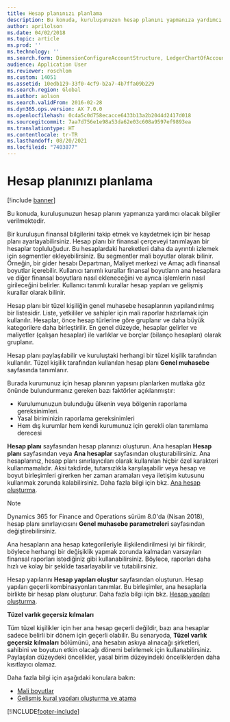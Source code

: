```yaml
---
title: Hesap planınızı planlama
description: Bu konuda, kuruluşunuzun hesap planını yapmanıza yardımcı olacak bilgiler verilmektedir.
author: aprilolson
ms.date: 04/02/2018
ms.topic: article
ms.prod: ''
ms.technology: ''
ms.search.form: DimensionConfigureAccountStructure, LedgerChartOfAccounts
audience: Application User
ms.reviewer: roschlom
ms.custom: 14051
ms.assetid: 10edb129-33f0-4cf9-b2a7-4b7ffa09b229
ms.search.region: Global
ms.author: aolson
ms.search.validFrom: 2016-02-28
ms.dyn365.ops.version: AX 7.0.0
ms.openlocfilehash: 0c4a5c0d758ecacce6433b13a2b2044d2417d018
ms.sourcegitcommit: 7aa7d756e1e98a53da62e03c608a9597ef9893ea
ms.translationtype: HT
ms.contentlocale: tr-TR
ms.lasthandoff: 08/20/2021
ms.locfileid: "7403877"
---
```

# <a name="plan-your-chart-of-accounts"></a>Hesap planınızı planlama

[!include [banner](../includes/banner.md)]

Bu konuda, kuruluşunuzun hesap planını yapmanıza yardımcı olacak bilgiler verilmektedir.

Bir kuruluşun finansal bilgilerini takip etmek ve kaydetmek için bir hesap planı ayarlayabilirsiniz. Hesap planı bir finansal çerçeveyi tanımlayan bir hesaplar topluluğudur. Bu hesaplardaki hareketleri daha da ayrıntılı izlemek için segmentler ekleyebilirsiniz. Bu segmentler mali boyutlar olarak bilinir. Örneğin, bir gider hesabı Departman, Maliyet merkezi ve Amaç adlı finansal boyutlar içerebilir. Kullanıcı tanımlı kurallar finansal boyutların ana hesaplara ve diğer finansal boyutlara nasıl ekleneceğini ve ayrıca işlemlerin nasıl girileceğini belirler. Kullanıcı tanımlı kurallar hesap yapıları ve gelişmiş kurallar olarak bilinir.

Hesap planı bir tüzel kişiliğin genel muhasebe hesaplarının yapılandırılmış bir listesidir. Liste, yetkililer ve sahipler için mali raporlar hazırlamak için kullanılır. Hesaplar, önce hesap türlerine göre gruplanır ve daha büyük kategorilere daha birleştirilir. En genel düzeyde, hesaplar gelirler ve maliyetler (çalışan hesaplar) ile varlıklar ve borçlar (bilanço hesapları) olarak gruplanır.

Hesap planı paylaşılabilir ve kuruluştaki herhangi bir tüzel kişilik tarafından kullanılır. Tüzel kişilik tarafından kullanılan hesap planı **Genel muhasebe** sayfasında tanımlanır.

Burada kurumunuz için hesap planının yapısını planlarken mutlaka göz önünde bulundurmanız gereken bazı faktörler açıklanmıştır:

- Kurulumunuzun bulunduğu ülkenin veya bölgenin raporlama gereksinimleri.
- Yasal biriminizin raporlama gereksinimleri
- Hem dış kurumlar hem kendi kurumunuz için gerekli olan tanımlama derecesi

**Hesap planı** sayfasından hesap planınızı oluşturun. Ana hesapları **Hesap planı** sayfasından veya **Ana hesaplar** sayfasından oluşturabilirsiniz. Ana hesaplarınız, hesap planı sınırlayıcıları olarak kullanılan hiçbir özel karakteri kullanmamalıdır. Aksi takdirde, tutarsızlıkla karşılaşabilir veya hesap ve boyut birleşimleri girerken her zaman aramaları veya iletişim kutusunu kullanmak zorunda kalabilirsiniz. Daha fazla bilgi için bkz. [Ana hesap oluşturma](tasks/create-main-account.md).

> [!NOTE]
> Dynamics 365 for Finance and Operations sürüm 8.0'da (Nisan 2018), hesap planı sınırlayıcısını **Genel muhasebe parametreleri** sayfasından değiştirebilirsiniz.

Ana hesapların ana hesap kategorileriyle ilişkilendirilmesi iyi bir fikirdir, böylece herhangi bir değişiklik yapmak zorunda kalmadan varsayılan finansal raporları istediğiniz gibi kullanabilirsiniz. Böylece, raporları daha hızlı ve kolay bir şekilde tasarlayabilir ve tutabilirsiniz.

Hesap yapılarını **Hesap yapıları oluştur** sayfasından oluşturun. Hesap yapıları geçerli kombinasyonları tanımlar. Bu birleşimler, ana hesaplarla birlikte bir hesap planı oluşturur. Daha fazla bilgi için bkz. [Hesap yapıları oluşturma](tasks/create-account-structures.md).

**Tüzel varlık geçersiz kılmaları**

Tüm tüzel kişilikler için her ana hesap geçerli değildir, bazı ana hesaplar sadece belirli bir dönem için geçerli olabilir. Bu senaryoda, **Tüzel varlık geçersiz kılmaları** bölümünü, ana hesabın askıya alınacağı şirketleri, sahibini ve boyutun etkin olacağı dönemi belirlemek için kullanabilirsiniz. Paylaşılan düzeydeki öncelikler, yasal birim düzeyindeki önceliklerden daha kısıtlayıcı olamaz.

Daha fazla bilgi için aşağıdaki konulara bakın:

- [Mali boyutlar](financial-dimensions.md)
- [Gelişmiş kural yapıları oluşturma ve atama](tasks/create-assign-advanced-rule-structures.md)


[!INCLUDE[footer-include](../../includes/footer-banner.md)]
